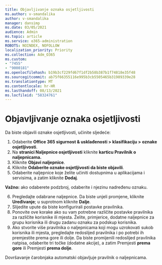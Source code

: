 ```yaml
---
title: Objavljivanje oznaka osjetljivosti
ms.author: v-smandalika
author: v-smandalika
manager: dansimp
ms.date: 03/05/2021
audience: Admin
ms.topic: article
ms.service: o365-administration
ROBOTS: NOINDEX, NOFOLLOW
localization_priority: Priority
ms.collection: Adm_O365
ms.custom:
- "7455"
- "9000181"
ms.openlocfilehash: b19b3cf229fd67f1df2b58b387b1f74818e35f48
ms.sourcegitcommit: ab75f66355116e995b3cb5505465b31989339e28
ms.translationtype: MT
ms.contentlocale: hr-HR
ms.lasthandoff: 08/13/2021
ms.locfileid: "58324761"
---
```

# <a name="publish-sensitivity-labels"></a>Objavljivanje oznaka osjetljivosti

Da biste objavili oznake osjetljivosti, učinite sljedeće:

1. Odaberite **Office 365 sigurnost & usklađenosti > klasifikaciju > oznake osjetljivosti**.
2. Na **stranici Naljepnice osjetljivosti** kliknite **karticu Pravilnik o naljepnicama.**
3. Kliknite **Objavi naljepnice**.
4. Kliknite **Odaberite oznake osjetljivosti da biste objavili**. 
5. Odaberite naljepnice koje želite učiniti dostupnima u aplikacijama i servisima, a zatim kliknite **Dodaj**.

**Važno:** ako odaberete podzbroj, odaberite i njezinu nadređenu oznaku.

6. Pregledajte odabrane naljepnice. Da biste unjeli promjene, kliknite **Uređivanje**; u suprotnom kliknite **Dalje**.
7. Slijedite upute da biste konfigurirali postavke pravilnika.
8. Ponovite ove korake ako su vam potrebne različite postavke pravilnika za različite korisnike ili mjesta. Želite, primjerice, dodatne naljepnice za grupu korisnika ili drugu zadanu oznaku za podskup korisnika.
9. Ako stvorite više pravilnika o naljepnicama koji mogu uzrokovati sukob korisnika ili mjesta, pregledajte redoslijed pravilnika i po potrebi ih premjestite prema gore ili dolje. Da biste promijenili redoslijed pravilnika natpisa, odaberite tri točke (dodatne akcije), a zatim Premjesti **prema gore** ili Premjesti **prema dolje**.

Dovršavanje čarobnjaka automatski objavljuje pravilnik o naljepnicama.

